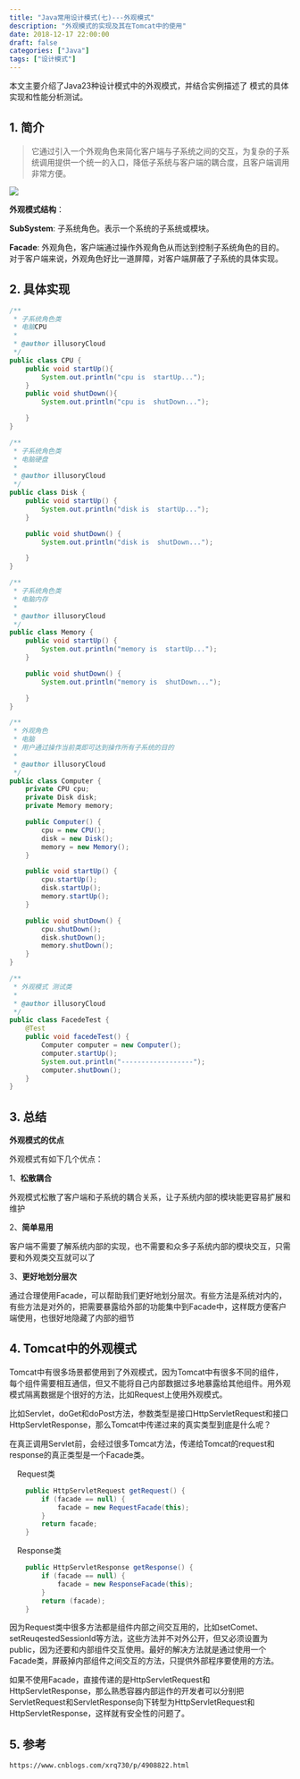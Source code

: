 ```yaml
---
title: "Java常用设计模式(七)---外观模式"
description: "外观模式的实现及其在Tomcat中的使用"
date: 2018-12-17 22:00:00
draft: false
categories: ["Java"]
tags: ["设计模式"]
---
```


本文主要介绍了Java23种设计模式中的外观模式，并结合实例描述了 模式的具体实现和性能分析测试。

<!--more-->



## 1. 简介

> 它通过引入一个外观角色来简化客户端与子系统之间的交互，为复杂的子系统调用提供一个统一的入口，降低子系统与客户端的耦合度，且客户端调用非常方便。

![](https://github.com/barrypt/blog/raw/master/images/java/design-patterns/facade.jpg)

**外观模式结构**：

**SubSystem**: 子系统角色。表示一个系统的子系统或模块。

**Facade**: 外观角色，客户端通过操作外观角色从而达到控制子系统角色的目的。对于客户端来说，外观角色好比一道屏障，对客户端屏蔽了子系统的具体实现。

## 2. 具体实现

```java
/**
 * 子系统角色类
 * 电脑CPU
 *
 * @author illusoryCloud
 */
public class CPU {
    public void startUp(){
        System.out.println("cpu is  startUp...");
    }
    public void shutDown(){
        System.out.println("cpu is  shutDown...");

    }
}

/**
 * 子系统角色类
 * 电脑硬盘
 *
 * @author illusoryCloud
 */
public class Disk {
    public void startUp() {
        System.out.println("disk is  startUp...");
    }

    public void shutDown() {
        System.out.println("disk is  shutDown...");

    }
}

/**
 * 子系统角色类
 * 电脑内存
 *
 * @author illusoryCloud
 */
public class Memory {
    public void startUp() {
        System.out.println("memory is  startUp...");
    }

    public void shutDown() {
        System.out.println("memory is  shutDown...");

    }
}

/**
 * 外观角色
 * 电脑
 * 用户通过操作当前类即可达到操作所有子系统的目的
 *
 * @author illusoryCloud
 */
public class Computer {
    private CPU cpu;
    private Disk disk;
    private Memory memory;

    public Computer() {
        cpu = new CPU();
        disk = new Disk();
        memory = new Memory();
    }

    public void startUp() {
        cpu.startUp();
        disk.startUp();
        memory.startUp();
    }

    public void shutDown() {
        cpu.shutDown();
        disk.shutDown();
        memory.shutDown();
    }
}

/**
 * 外观模式 测试类
 *
 * @author illusoryCloud
 */
public class FacedeTest {
    @Test
    public void facedeTest() {
        Computer computer = new Computer();
        computer.startUp();
        System.out.println("------------------");
        computer.shutDown();
    }
}
```

## 3. 总结

**外观模式的优点**

外观模式有如下几个优点：

1、**松散耦合**

外观模式松散了客户端和子系统的耦合关系，让子系统内部的模块能更容易扩展和维护

2、**简单易用**

客户端不需要了解系统内部的实现，也不需要和众多子系统内部的模块交互，只需要和外观类交互就可以了

3、**更好地划分层次**

通过合理使用Facade，可以帮助我们更好地划分层次。有些方法是系统对内的，有些方法是对外的，把需要暴露给外部的功能集中到Facade中，这样既方便客户端使用，也很好地隐藏了内部的细节

## 4. Tomcat中的外观模式

Tomcat中有很多场景都使用到了外观模式，因为Tomcat中有很多不同的组件，每个组件需要相互通信，但又不能将自己内部数据过多地暴露给其他组件。用外观模式隔离数据是个很好的方法，比如Request上使用外观模式。

比如Servlet，doGet和doPost方法，参数类型是接口HttpServletRequest和接口HttpServletResponse，那么Tomcat中传递过来的真实类型到底是什么呢？

在真正调用Servlet前，会经过很多Tomcat方法，传递给Tomcat的request和response的真正类型是一个Facade类。

　Request类

```java
    public HttpServletRequest getRequest() {
        if (facade == null) {
            facade = new RequestFacade(this);
        }
        return facade;
    }

```

　Response类

```java
    public HttpServletResponse getResponse() {
        if (facade == null) {
            facade = new ResponseFacade(this);
        }
        return (facade);
    }
```



因为Request类中很多方法都是组件内部之间交互用的，比如setComet、setReuqestedSessionId等方法，这些方法并不对外公开，但又必须设置为public，因为还要和内部组件交互使用。最好的解决方法就是通过使用一个Facade类，屏蔽掉内部组件之间交互的方法，只提供外部程序要使用的方法。

如果不使用Facade，直接传递的是HttpServletRequest和HttpServletResponse，那么熟悉容器内部运作的开发者可以分别把ServletRequest和ServletResponse向下转型为HttpServletRequest和HttpServletResponse，这样就有安全性的问题了。

## 5. 参考

`https://www.cnblogs.com/xrq730/p/4908822.html`